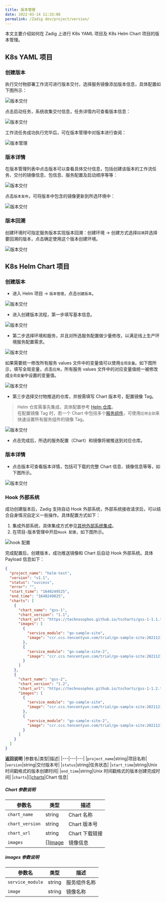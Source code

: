 ```yaml
---
title: 版本管理
date: 2022-03-14 11:33:08
permalink: /Zadig dev/project/version/
---
```


<Badge text="企业版" />

本文主要介绍如何在 Zadig 上进行 K8s YAML 项目及 K8s Helm Chart 项目的版本管理。

## K8s YAML 项目
### 创建版本

执行交付物部署工作流可进行版本交付，选择服务镜像添加版本信息，具体配置如下图所示：

![版本交付](./_images/version_createDelivery02.png '版本交付')

点击启动任务，系统收集交付信息，任务详情内可查看版本信息：

![版本交付](./_images/version_createDelivery03.png '版本交付')

工作流任务成功执行完毕后，可在版本管理中对版本进行查阅：

![版本管理](./_images/version_list_k8s.png)

### 版本详情

在版本管理列表中点击版本可以查看具体交付信息，包括创建该版本的工作流任务、交付的镜像信息、包信息、服务配置及启动顺序等等：

![版本交付](./_images/k8s_version_detail.png '版本交付')

点击`版本发布`，可将版本中包含的镜像更新到所选环境中：

![版本交付](./_images/version_createDelivery_06.png '版本交付')

### 版本回溯

创建环境时可指定服务版本实现版本回溯：创建环境 -> 创建方式选择`回溯`并选择要回溯的版本，点击确定使用这个版本创建环境。

![版本交付](./_images/version_select.png '版本交付')

## K8s Helm Chart 项目

### 创建版本

- 进入 Helm 项目  -> `版本管理`，点击`创建版本`。

![版本交付](./_images/version_delivery_helm_1.png)

- 进入创建版本流程，第一步填写基本信息。

![版本交付](./_images/version_delivery_helm_2.png)

- 第二步选择环境和服务，并且对所选服务配置做少量修改，以满足线上生产环境服务配置需求。

![版本交付](./_images/version_delivery_helm_3.png)

如果需要统一修改所有服务 values 文件中的变量值可以使用`全局变量`。如下图所示，填写全局变量，点击`应用`，所有服务 values 文件中的对应变量值统一被修改成`全局变量`中设置的变量值。

![版本交付](./_images/version_delivery_helm_3_1.png)

- 第三步选择交付物推送的仓库，并按需填写 Chart 版本号，配置镜像 Tag。
> Helm 仓库需事先集成，具体配置参考 [Helm 仓库](/Zadig%20dev/settings/helm/)。<br>在配置镜像 Tag 时，若一个 Chart 中包括多个[服务组件](/Zadig%20dev/quick-start/concepts/#服务组件)，可使用`应用全部`来快速设置所有服务组件的镜像 Tag。

![版本交付](./_images/version_delivery_helm_4.png)

- 点击完成后，所选的服务配置（Chart）和镜像将被推送到对应仓库。

### 版本详情

- 点击版本可查看版本详情，包括可下载的完整 Chart 信息、镜像信息等等，如下图所示。

![版本交付](./_images/version_delivery_helm_5.png)

### Hook 外部系统

成功创建版本后，Zadig 支持自动 Hook 外部系统，外部系统接收请求后，可以结合自身情况自定义一些操作。具体配置方式如下：

1. 集成外部系统，具体集成方式参见[其他外部系统集成](/Zadig%20dev/settings/others/)。
2. 在项目-版本管理中开启`Hook 配置`，如下图所示。

![hook 配置](./_images/hook_config.png)

完成配置后，创建版本，成功推送镜像和 Chart 后自动 Hook 外部系统。具体 Payload 信息如下：

```json
{
  "project_name": "helm-test",
  "version": "v1.1",
  "status": "success",
  "error": "",
  "start_time": "1640249525",
  "end_time": "1640249825",
  "charts": [
    {
      "chart_name": "gss-1",
      "chart_version": "1.1",
      "chart_url": "https://technosophos.github.io/tscharts/gss-1-1.1.tgz",
      "images": [
        {
          "service_module": "go-sample-site",
          "image": "ccr.ccs.tencentyun.com/trial/go-sample-site:20211215150832-27-main"
        },
        {
          "service_module": "go-sample-site-2",
          "image": "ccr.ccs.tencentyun.com/trial/go-sample-site:20211215150832-27-main"
        }
      ]
    },
    {
      "chart_name": "gss-2",
      "chart_version": "1.2",
      "chart_url": "https://technosophos.github.io/tscharts/gss-1-1.2.tgz",
      "images": [
        {
          "service_module": "go-sample-site",
          "image": "ccr.ccs.tencentyun.com/trial/go-sample-site:20211215150832-27-main"
        },
        {
          "service_module": "go-sample-site-2",
          "image": "ccr.ccs.tencentyun.com/trial/go-sample-site:20211215150832-27-main"
        }
      ]
    }
  ]
}
```

**返回说明**
|参数名|类型|描述|
|---|---|---|
|`project_name`|string|项目名称|
|`version`|string|交付版本号|
|`status`|string|任务状态|
|`start_time`|string|Unix 时间戳格式的版本创建时间|
|`end_time`|string|Unix 时间戳格式的版本创建完成时间|
|`charts`|[][charts](#charts)|Chart 信息|

<h5 id="charts">Chart 参数说明</h5>

|参数名|类型|描述|
|---|---|---|
|`chart_name`|string|Chart 名称|
|`chart_version`|string|Chart 版本号|
|`chart_url`|string|Chart 下载链接|
|`images`|[][Image](#image)|镜像信息|

<h5 id="image">images 参数说明</h5>

|参数名|类型|描述|
|---|---|---|
|`service_module`|string|服务组件名称|
|`image`|string|镜像名称|
